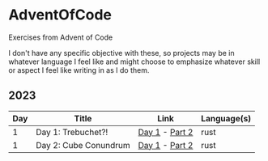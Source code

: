# AdventOfCode

Exercises from Advent of Code

I don't have any specific objective with these, so projects may be in whatever language I feel like and might choose to emphasize whatever skill or aspect I feel like writing in as I do them.

## 2023

| Day | Title                           | Link                                                                                                  | Language(s) |
| --- | ------------------------------- | ----------------------------------------------------------------------------------------------------- | ----------- |
| 1   | Day 1: Trebuchet?!         		| [Day 1](https://adventofcode.com/2023/day/1) - [Part 2](https://adventofcode.com/2023/day/1#part2)    | rust        |
| 1   | Day 2: Cube Conundrum				| [Day 1](https://adventofcode.com/2023/day/2) - [Part 2](https://adventofcode.com/2023/day/2#part2)    | rust        |
